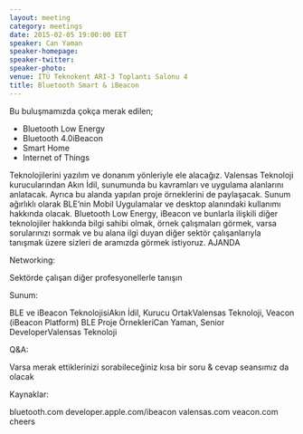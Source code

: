 ```yaml
---
layout: meeting
category: meetings
date: 2015-02-05 19:00:00 EET
speaker: Can Yaman
speaker-homepage: 
speaker-twitter: 
speaker-photo: 
venue: ITÜ Teknokent ARI-3 Toplantı Salonu 4
title: Bluetooth Smart & iBeacon
---
```


Bu buluşmamızda çokça merak edilen; 

- Bluetooth Low Energy 
- Bluetooth 4.0iBeacon 
- Smart Home 
- Internet of Things 

Teknolojilerini yazılım ve donanım yönleriyle ele alacağız. Valensas Teknoloji kurucularından Akın İdil, sunumunda bu kavramları ve uygulama alanlarını anlatacak. Ayrıca bu alanda yapılan proje örneklerini de paylaşacak. Sunum ağırlıklı olarak BLE’nin Mobil Uygulamalar ve desktop alanındaki kullanımı hakkında olacak. Bluetooth Low Energy, iBeacon ve bunlarla ilişkili diğer teknolojiler hakkında bilgi sahibi olmak, örnek çalışmaları görmek, varsa sorularınızı sormak ve bu alana ilgi duyan diğer sektör çalışanlarıyla tanışmak üzere sizleri de aramızda görmek istiyoruz. 
AJANDA 

Networking: 

Sektörde çalışan diğer profesyonellerle tanışın 

Sunum: 

BLE ve iBeacon TeknolojisiAkın İdil, Kurucu OrtakValensas Teknoloji, 
 Veacon (iBeacon Platform) 
BLE Proje ÖrnekleriCan Yaman, Senior DeveloperValensas Teknoloji 

Q&A: 

Varsa merak ettiklerinizi sorabileceğiniz kısa bir soru & cevap seansımız da olacak 

Kaynaklar: 

bluetooth.com 
developer.apple.com/ibeacon 
valensas.com 
veacon.com 
cheers
